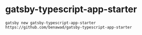 # gatsby-typescript-app-starter

```
gatsby new gatsby-typescript-app-starter https://github.com/benawad/gatsby-typescript-app-starter
```
